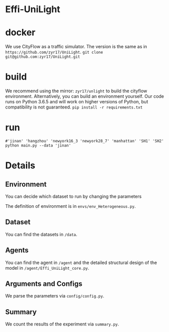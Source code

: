 # Effi-UniLight

# docker
We use CityFlow as a traffic simulator. The version is the same as in `https://github.com/zyr17/UniLight`.
`git clone git@github.com:zyr17/UniLight.git`

# build 
We recommend using the mirror: `zyr17/unlight` to build the cityflow environment. Alternatively, you can build an environment yourself. Our code runs on Python 3.6.5 and will work on higher versions of Python, but compatibility is not guaranteed.
`pip install -r requirements.txt`

# run
`#'jinan' 'hangzhou' 'newyork16_3 'newyork28_7' 'manhattan' 'SH1' 'SH2'
python main.py --data 'jinan'`

# Details

## Environment
You can decide which dataset to run by changing the parameters

The definition of environment is in `envs/env_Heterogeneous.py`.

## Dataset
You can find the datasets in `/data`.

## Agents
You can find the agent in `/agent` and the detailed structural design of the model in `/agent/Effi_UniLight_core.py`.

## Arguments and Configs
We parse the parameters via `config/config.py`.

## Summary
We count the results of the experiment via `summary.py`.
